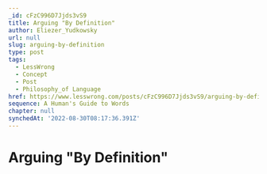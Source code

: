```yaml
---
_id: cFzC996D7Jjds3vS9
title: Arguing "By Definition"
author: Eliezer_Yudkowsky
url: null
slug: arguing-by-definition
type: post
tags:
  - LessWrong
  - Concept
  - Post
  - Philosophy_of Language
href: https://www.lesswrong.com/posts/cFzC996D7Jjds3vS9/arguing-by-definition
sequence: A Human's Guide to Words
chapter: null
synchedAt: '2022-08-30T08:17:36.391Z'
---
```

# Arguing "By Definition"

